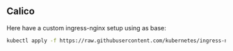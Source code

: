 ## Calico

Here have a custom ingress-nginx setup using as base:

```bash
kubectl apply -f https://raw.githubusercontent.com/kubernetes/ingress-nginx/controller-v1.0.4/deploy/static/provider/baremetal/deploy.yaml
```

